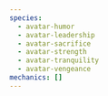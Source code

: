 ```yaml
---
species:
  - avatar-humor
  - avatar-leadership
  - avatar-sacrifice
  - avatar-strength
  - avatar-tranquility
  - avatar-vengeance
mechanics: []
---
```

